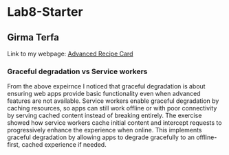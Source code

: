 # Lab8-Starter
## Girma Terfa
Link to my webpage: [Advanced Recipe Card](https://gir-ma.github.io/Lab8-Starter/)
### Graceful degradation vs Service workers 
From the above expeirnce I noticed that graceful degradation is about ensuring web apps provide basic functionality even when advanced features are not available. Service workers enable graceful degradation by caching resources, so apps can still work offline or with poor connectivity by serving cached content instead of breaking entirely. The exercise showed how service workers cache initial content and intercept requests to progressively enhance the experience when online. This implements graceful degradation by allowing apps to degrade gracefully to an offline-first, cached experience if needed.